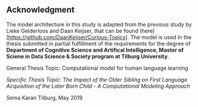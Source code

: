 ## Acknowledgment 

The model architecture in this study is adapted from the previous study by Lieke Gelderloos and Daan Keijser, that can be found (here)[https://github.com/DaanKeijser/Curious-Topics].
The model is used in the thesis submitted in partial fulfillment of the requirements for the degree of **Department of Cognitive Science and Artifical Intelligence, Master of Sciene in Data Science & Society program at Tilburg University**.

General Thesis Topic: Computational model for human language learning

*Specific Thesis Topic: The Impact of the Older Sibling on First Language Acquisition of the Later Born Child - A Computational Modeling Approach*

Sema Karan
Tilburg, May 2019
